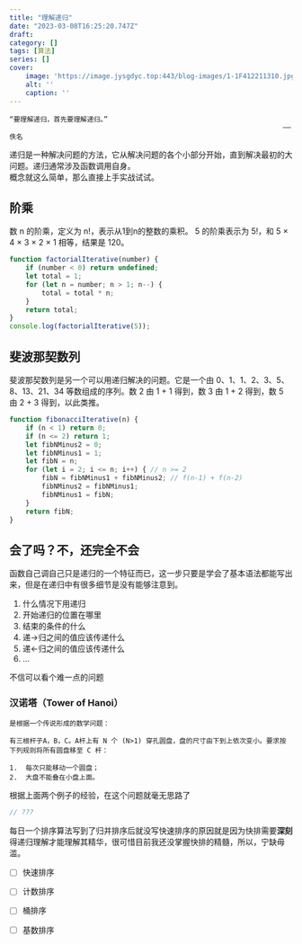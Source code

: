 ```yaml
---
title: "理解递归"
date: "2023-03-08T16:25:20.747Z"
draft: 
category: [] 
tags: [算法]
series: []
cover: 
    image: 'https://image.jysgdyc.top:443/blog-images/1-1F412211310.jpg'
    alt: ''
    caption: ''
---
```

```plain
“要理解递归，首先要理解递归。”
                                                                    ——佚名
```
递归是一种解决问题的方法，它从解决问题的各个小部分开始，直到解决最初的大问题。递归通常涉及函数调用自身。  
概念就这么简单，那么直接上手实战试试。  
## 阶乘
数 n 的阶乘，定义为 n!，表示从1到n的整数的乘积。
5 的阶乘表示为 5!，和 5 × 4 × 3 × 2 × 1 相等，结果是 120。
```js
function factorialIterative(number) {
	if (number < 0) return undefined;
	let total = 1;
	for (let n = number; n > 1; n--) {
		total = total * n;
	}
	return total;
}
console.log(factorialIterative(5));
```

## 斐波那契数列
斐波那契数列是另一个可以用递归解决的问题。它是一个由 0、1、1、2、3、5、8、13、21、34 等数组成的序列。数 2 由 1 + 1 得到，数 3 由 1 + 2 得到，数 5 由 2 + 3 得到，以此类推。  
```js
function fibonacciIterative(n) {
	if (n < 1) return 0;
	if (n <= 2) return 1;
	let fibNMinus2 = 0;
	let fibNMinus1 = 1;
	let fibN = n;
	for (let i = 2; i <= n; i++) { // n >= 2
		fibN = fibNMinus1 + fibNMinus2; // f(n-1) + f(n-2)
		fibNMinus2 = fibNMinus1;
		fibNMinus1 = fibN;
	}
	return fibN;
}
```
## 会了吗？不，还完全不会
函数自己调自己只是递归的一个特征而已，这一步只要是学会了基本语法都能写出来，但是在递归中有很多细节是没有能够注意到。  
1. 什么情况下用递归
2. 开始递归的位置在哪里
3. 结束的条件的什么
4. 递->归之间的值应该传递什么
5. 递<-归之间的值应该传递什么
6. ...

不信可以看个难一点的问题
### 汉诺塔（Tower of Hanoi）
```plain
是根据一个传说形成的数学问题：

有三根杆子A，B，C。A杆上有 N 个 (N>1) 穿孔圆盘，盘的尺寸由下到上依次变小。要求按下列规则将所有圆盘移至 C 杆：

1.  每次只能移动一个圆盘；
2.  大盘不能叠在小盘上面。
```

根据上面两个例子的经验，在这个问题就毫无思路了
```js
// ???

```



每日一个排序算法写到了归并排序后就没写快速排序的原因就是因为快排需要**深刻**得递归理解才能理解其精华，很可惜目前我还没掌握快排的精髓，所以，宁缺毋滥。
- [ ] 快速排序
- [ ] 计数排序
- [ ] 桶排序
- [ ] 基数排序


